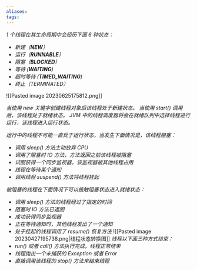 ```yaml
---
aliases: 
tags: 
---
```

_1 个线程在其生命周期中会经历下面 6 种状态：_
+ _新建（**NEW**）_
+ _运行（**RUNNABLE**）_
+ _阻塞（**BLOCKED**）_
+ *等待 (**WAITING**)*
+ *超时等待 (**TIMED_WAITING**)*
+ _终止（TERMINATED）_


![[Pasted image 20230625175812.png]]


_当使用 new 关键字创建线程对象后该线程处于新建状态。_
_当使用 start() 调用后，该线程处于就绪状态。_
_JVM 中的线程调度器将会在就绪队列中选择线程进行运行，该线程进入运行状态。_

_运行中的线程不可能一直处于运行状态，当发生下面情况是，该线程阻塞：_
+ _调用 sleep() 方法主动放弃 CPU_
+ _调用了阻塞时 IO 方法，方法返回之前该线程被阻塞_
+ _试图获得一个同步监视器，该监视器被其他线程占用_
+ _线程在等待某个通知_
+ _调用线程 suspend() 方法将线程挂起_

_被阻塞的线程在下面情况下可以接触阻塞状态进入就绪状态：_
+ _调用 sleep() 方法的线程经过了指定的时间_
+ _阻塞时 IO 方法已返回_
+ _成功获得同步监视器_
+ _正在等待通知时，其他线程发出了一个通知_
+ _处于挂起的线程调用了 resume() 恢复方法_
![[Pasted image 20230427195738.png|线程状态转换图]]
_线程以下面三种方式结束：_
+ _run() 或者 call() 方法执行完成，线程正常结束_
+ _线程抛出一个未捕获的 Exception 或者 Error_
+ _直接调用该线程的 stop() 方法来结束线程_
